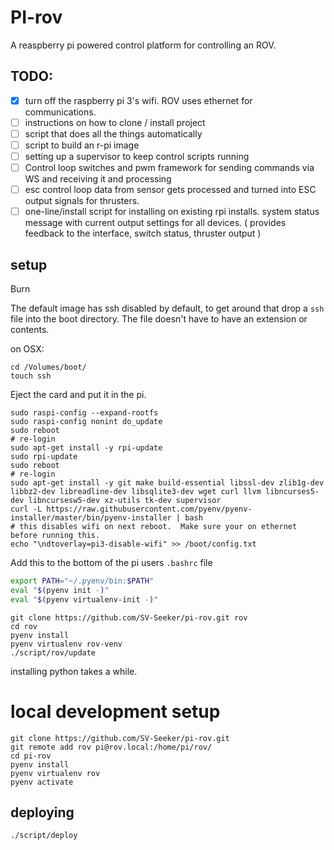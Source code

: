 
# PI-rov

A reaspberry pi powered control platform for controlling an ROV.

## TODO:
- [x] turn off the raspberry pi 3's wifi. ROV uses ethernet for communications.
- [ ] instructions on how to clone / install project
- [ ] script that does all the things automatically
- [ ] script to build an r-pi image
- [ ] setting up a supervisor to keep control scripts running
- [ ] Control loop
    switches and pwm framework for sending commands via WS and receiving it and processing
- [ ] esc control loop
    data from sensor gets processed and turned into ESC output signals for thrusters.
- [ ] one-line/install script for installing on existing rpi installs.
system status message with current output settings for all devices. ( provides feedback to the interface, switch status, thruster output )

## setup
Burn

The default image has ssh disabled by default, to get around that drop a `ssh` file into the boot directory.
The file doesn't have to have an extension or contents.

on OSX:
```shell
cd /Volumes/boot/
touch ssh
```

Eject the card and put it in the pi.
```shell
sudo raspi-config --expand-rootfs
sudo raspi-config nonint do_update
sudo reboot
# re-login
sudo apt-get install -y rpi-update
sudo rpi-update
sudo reboot
# re-login
sudo apt-get install -y git make build-essential libssl-dev zlib1g-dev libbz2-dev libreadline-dev libsqlite3-dev wget curl llvm libncurses5-dev libncursesw5-dev xz-utils tk-dev supervisor
curl -L https://raw.githubusercontent.com/pyenv/pyenv-installer/master/bin/pyenv-installer | bash
# this disables wifi on next reboot.  Make sure your on ethernet before running this.
echo "\ndtoverlay=pi3-disable-wifi" >> /boot/config.txt
```

Add this to the bottom of the pi users `.bashrc` file
```bash
export PATH="~/.pyenv/bin:$PATH"
eval "$(pyenv init -)"
eval "$(pyenv virtualenv-init -)"
```

```shell
git clone https://github.com/SV-Seeker/pi-rov.git rov
cd rov
pyenv install
pyenv virtualenv rov-venv
./script/rov/update
```
installing python takes a while.

# local development setup

```
git clone https://github.com/SV-Seeker/pi-rov.git
git remote add rov pi@rov.local:/home/pi/rov/
cd pi-rov
pyenv install
pyenv virtualenv rov
pyenv activate
```

## deploying

```bash
./script/deploy
```

